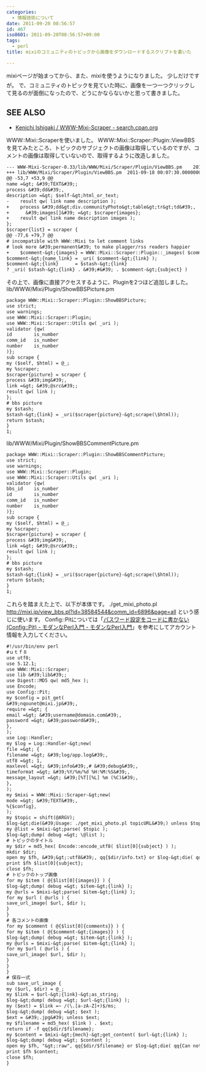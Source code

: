 ```yaml
---
categories:
  - 情報技術について
date: 2011-09-20 08:56:57
id: 467
iso8601: 2011-09-20T08:56:57+09:00
tags:
  - perl
title: mixiのコミュニティのトピックから画像をダウンロードするスクリプトを書いた

---
```


mixiページが始まってから、また、mixiを使うようになりました。
&#133;少しだけですが。
で、コミュニティのトピックを見ていた時に、画像を一つ一つクリックして見るのが面倒になったので、どうにかならないかと思って書きました。
<div id="see_also">
<h2>SEE ALSO</h2>
<ul>
<li><a href="http://search.cpan.org/dist/WWW-Mixi-Scraper/">Kenichi Ishigaki / WWW-Mixi-Scraper - search.cpan.org</a></li>
</ul>
</div>


WWW::Mixi::Scraperを使いました。
WWW::Mixi::Scraper::Plugin::ViewBBSを見てみたところ、トピックのサブジェクトの画像は取得しているのですが、コメントの画像は取得していないので、取得するように改造しました。
```default
--- WWW-Mixi-Scraper-0.33/lib/WWW/Mixi/Scraper/Plugin/ViewBBS.pm	2011-09-20 09:43:10.000000000 +0900
+++ lib/WWW/Mixi/Scraper/Plugin/ViewBBS.pm	2011-09-18 00:07:30.000000000 +0900
@@ -53,7 +53,9 @@
name =&gt; &#39;TEXT&#39;;
process &#39;dd&#39;,
description =&gt; $self-&gt;html_or_text;
-    result qw( link name description );
+    process &#39;dd&gt;div.communityPhoto&gt;table&gt;tr&gt;td&#39;,
+      &#39;images[]&#39; =&gt; $scraper{images};
+    result qw( link name description images );
};
$scraper{list} = scraper {
@@ -77,6 +79,7 @@
# incompatible with WWW::Mixi to let comment links
# look more &#39;permanent&#39; to make plagger/rss readers happier
+    $comment-&gt;{images} = WWW::Mixi::Scraper::Plugin::_images( $comment-&gt;{images} ) if defined $comment-&gt;{images};
$comment-&gt;{name_link} = _uri( $comment-&gt;{link} );
$comment-&gt;{link}      = $stash-&gt;{link}
? _uri( $stash-&gt;{link} . &#39;#&#39; . $comment-&gt;{subject} )
```
その上で、画像に直接アクセスするように、Pluginを2つほど追加しました。
lib/WWW/Mixi/Plugin/ShowBBSPicture.pm
```default
package WWW::Mixi::Scraper::Plugin::ShowBBSPicture;
use strict;
use warnings;
use WWW::Mixi::Scraper::Plugin;
use WWW::Mixi::Scraper::Utils qw( _uri );
validator {qw(
id        is_number
comm_id   is_number
number    is_number
)};
sub scrape {
my ($self, $html) = @_;
my %scraper;
$scraper{picture} = scraper {
process &#39;img&#39;,
link =&gt; &#39;@src&#39;;
result qw( link );
};
# bbs picture
my $stash;
$stash-&gt;{link} = _uri($scraper{picture}-&gt;scrape(\$html));
return $stash;
}
1;
```
lib/WWW/Mixi/Plugin/ShowBBSCommentPicture.pm
```default
package WWW::Mixi::Scraper::Plugin::ShowBBSCommentPicture;
use strict;
use warnings;
use WWW::Mixi::Scraper::Plugin;
use WWW::Mixi::Scraper::Utils qw( _uri );
validator {qw(
bbs_id    is_number
id        is_number
comm_id   is_number
number    is_number
)};
sub scrape {
my ($self, $html) = @_;
my %scraper;
$scraper{picture} = scraper {
process &#39;img&#39;,
link =&gt; &#39;@src&#39;;
result qw( link );
};
# bbs picture
my $stash;
$stash-&gt;{link} = _uri($scraper{picture}-&gt;scrape(\$html));
return $stash;
}
1;
```
これらを踏まえた上で、以下が本体です。
./get_mixi_photo.pl http://mixi.jp/view_bbs.pl?id=38584544&comm_id=6896&page=all
という感じに使います。
Config::Pitについては「<a href="http://perl-users.jp/modules/config_pit.html">パスワード設定をコードに書かない(Config::Pit) - モダンなPerl入門 - モダンなPerl入門</a>」を参考にしてアカウント情報を入力してください。
```default
#!/usr/bin/env perl
#ｕｔｆ８
use utf8;
use 5.12.1;
use WWW::Mixi::Scraper;
use lib &#39;lib&#39;;
use Digest::MD5 qw( md5_hex );
use Encode;
use Config::Pit;
my $config = pit_get(
&#39;nqounet@mixi.jp&#39;,
require =&gt; {
email =&gt; &#39;username@domain.com&#39;,
password =&gt; &#39;password&#39;,
},
);
use Log::Handler;
my $log = Log::Handler-&gt;new(
file =&gt; {
filename =&gt; &#39;log/app.log&#39;,
utf8 =&gt; 1,
maxlevel =&gt; &#39;info&#39;,# &#39;debug&#39;,
timeformat =&gt; &#39;%Y/%m/%d %H:%M:%S&#39;,
message_layout =&gt; &#39;[%T][%L] %m (%C)&#39;,
},
);
my $mixi = WWW::Mixi::Scraper-&gt;new(
mode =&gt; &#39;TEXT&#39;,
%{$config},
);
my $topic = shift(@ARGV);
$log-&gt;die(&#39;Usage: ./get_mixi_photo.pl topicURL&#39;) unless $topic;
my @list = $mixi-&gt;parse( $topic );
$log-&gt;dump( debug =&gt; \@list );
# トピックのタイトル
my $dir = md5_hex( Encode::encode_utf8( $list[0]{subject} ) );
mkdir $dir;
open my $fh, &#39;&gt;:utf8&#39;, qq{$dir/info.txt} or $log-&gt;die( qq{Can not open $dir/info.txt.} );
print $fh $list[0]{subject};
close $fh;
# トピックのトップ画像
for my $item ( @{$list[0]{images}} ) {
$log-&gt;dump( debug =&gt; $item-&gt;{link} );
my @urls = $mixi-&gt;parse( $item-&gt;{link} );
for my $url ( @urls ) {
save_url_image( $url, $dir );
}
}
# 各コメントの画像
for my $comment ( @{$list[0]{comments}} ) {
for my $item ( @{$comment-&gt;{images}} ) {
$log-&gt;dump( debug =&gt; $item-&gt;{link} );
my @urls = $mixi-&gt;parse( $item-&gt;{link} );
for my $url ( @urls ) {
save_url_image( $url, $dir );
}
}
}
# 保存一式
sub save_url_image {
my ($url, $dir) = @_;
my $link = $url-&gt;{link}-&gt;as_string;
$log-&gt;dump( debug =&gt; $url-&gt;{link} );
my ($ext) = $link =~ /(\.[a-zA-Z]+)$/ms;
$log-&gt;dump( debug =&gt; $ext );
$ext = &#39;.jpg&#39; unless $ext;
my $filename = md5_hex( $link ) . $ext;
return if -f qq{$dir/$filename};
my $content = $mixi-&gt;{mech}-&gt;get_content( $url-&gt;{link} );
$log-&gt;dump( debug =&gt; $content );
open my $fh, "&gt;:raw", qq{$dir/$filename} or $log-&gt;die( qq{Can not open $dir/$filename.} );
print $fh $content;
close $fh;
}
```
    	